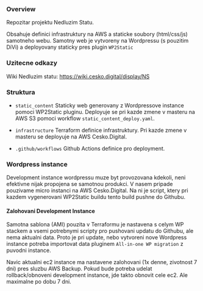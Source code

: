 ### Overview

Repozitar projektu Nedluzim Statu.

Obsahuje definici infrastruktury na AWS a staticke soubory (html/css/js) samotneho webu. Samotny web je vytvoreny na 
Wordpressu (s pouzitim DiVi) a deployovany staticky pres plugin `WP2Static`

### Uzitecne odkazy

Wiki Nedluzim statu: https://wiki.cesko.digital/display/NS

### Struktura
- `static_content` Staticky web generovany z Wordpressove instance pomoci WP2Static pluginu. 
  Deployuje se pri kazde zmene v masteru na AWS S3 pomoci workflow `static_content_deploy.yaml`.
  
- `infrastructure` Terraform definice infrastruktury. Pri kazde zmene v masteru se deployuje na AWS Cesko.Digital.

- `.github/workflows` Github Actions definice pro deployment.

### Wordpress instance

Development instance wordpressu muze byt provozovana kdekoli, neni efektivne nijak propojena se samotnou produkci.
 V nasem pripade pouzivame micro instanci na AWS Cesko.Digital. Na ni je script, ktery pri kazdem vygenerovani 
WP2Static buildu tento build pushne do Githubu. 

#### Zalohovani Development Instance

Samotna sablona (AMI) pouzita v Terraformu je nastavena s celym WP stackem a vsemi potrebnymi scripty pro pushovani 
updatu do Githubu, ale nema aktualni data. Proto je pri update, nebo vytvoreni nove Wordpress instance potreba importovat 
data pluginem `All-in-one WP migration` z puvodni instance.

Navic aktualni ec2 instance ma nastavene zalohovani (1x denne, zivotnost 7 dni) pres sluzbu AWS Backup. Pokud bude 
potreba udelat rollback/obnoveni development instance, jde takto obnovit cele ec2. Ale maximalne po dobu 7 dni.